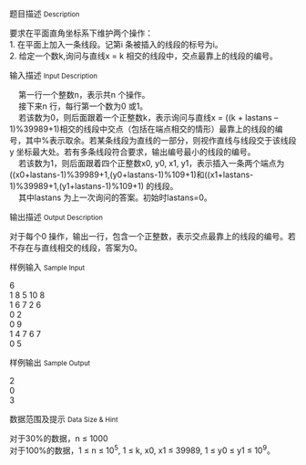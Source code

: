 <div class="panel panel-default">
<div class="area-title">
<span>
题目描述
<small>Description</small>
</span></div>
<div class="panel-body">

<p>要求在平面直角坐标系下维护两个操作：<br>1. 在平面上加入一条线段。记第i 条被插入的线段的标号为i。<br>2. 给定一个数k,询问与直线x = k 相交的线段中，交点最靠上的线段的编号。</p>

</div>
</div>

<div class="panel panel-default">
<div class="area-title">
<span>
输入描述
<small>Input Description</small>
</span></div>
<div class="panel-body">
<p>    第一行一个整数n，表示共n 个操作。<br>    接下来n 行，每行第一个数为0 或1。<br>    若该数为0，则后面跟着一个正整数k，表示询问与直线x = ((k + lastans – 1)%39989+1)相交的线段中交点（包括在端点相交的情形）最靠上的线段的编号，其中%表示取余。若某条线段为直线的一部分，则视作直线与线段交于该线段y 坐标最大处。若有多条线段符合要求，输出编号最小的线段的编号。<br>    若该数为1，则后面跟着四个正整数x0, y0, x1, y1，表示插入一条两个端点为((x0+lastans-1)%39989+1,(y0+lastans-1)%109+1)和((x1+lastans-1)%39989+1,(y1+lastans-1)%109+1) 的线段。<br>    其中lastans 为上一次询问的答案。初始时lastans=0。</p>

</div>
</div>
<div  class="panel panel-default">
<div class="area-title">
<span>
输出描述
<small>Output Description</small>
</span></div>
<div class="panel-body">

<p>对于每个0 操作，输出一行，包含一个正整数，表示交点最靠上的线段的编号。若不存在与直线相交的线段，答案为0。</p>

</div>
</div>


<div class="panel panel-default">
<div class="area-title">
<span>
样例输入
<small>Sample Input</small>
</span></div>
<div class="panel-body">
<p>6<br>1 8 5 10 8<br>1 6 7 2 6<br>0 2<br>0 9<br>1 4 7 6 7<br>0 5</p>

</div>
</div>

<div class="panel panel-default">
<div class="area-title">
<span>
样例输出
<small>Sample Output</small>
</span></div>
<div class="panel-body">
<p>2<br> 0 <br>3</p>

</div>
</div>

<div class="panel panel-default">
<div class="area-title">
<span>
数据范围及提示
<small>Data Size & Hint</small>
</span></div>
<div class="panel-body">
<p><span style="">对于30%的数据，n ≤ 1000</span><br>对于100%的数据，1 ≤ n ≤ 10<sup>5</sup>, 1 ≤ k, x0, x1 ≤ 39989, 1 ≤ y0 ≤ y1 ≤ 10<sup>9</sup>。</p>
</div>
</div>